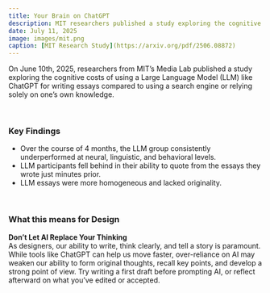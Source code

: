 ```yaml
---
title: Your Brain on ChatGPT
description: MIT researchers published a study exploring the cognitive costs of using ChatGPT.
date: July 11, 2025
image: images/mit.png
caption: [MIT Research Study](https://arxiv.org/pdf/2506.08872)
---
```


On June 10th, 2025, researchers from MIT’s Media Lab published a study exploring the cognitive costs of using a Large Language Model (LLM) like ChatGPT for writing essays compared to using a search engine or relying solely on one’s own knowledge.

<br>

### Key Findings
- Over the course of 4 months, the LLM group consistently underperformed at neural, linguistic, and behavioral levels.  
- LLM participants fell behind in their ability to quote from the essays they wrote just minutes prior.  
- LLM essays were more homogeneous and lacked originality.  

<br>

### What this means for Design

**Don’t Let AI Replace Your Thinking**
<br>
As designers, our ability to write, think clearly, and tell a story is paramount. While tools like ChatGPT can help us move faster, over-reliance on AI may weaken our ability to form original thoughts, recall key points, and develop a strong point of view. Try writing a first draft before prompting AI, or reflect afterward on what you’ve edited or accepted.

